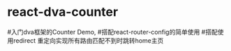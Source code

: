 # react-dva-counter
#入门dva框架的Counter Demo, 
#搭配react-router-config的简单使用
#搭配使用redirect 重定向实现所有路由匹配不到时跳转home主页
